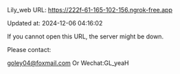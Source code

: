 Lily_web URL: https://222f-61-165-102-156.ngrok-free.app

Updated at: 2024-12-06 04:16:02

If you cannot open this URL, the server might be down.

Please contact: 

goley04@foxmail.com Or Wechat:GL_yeaH